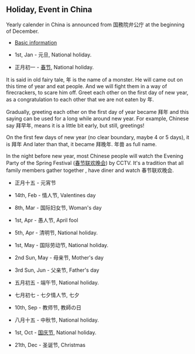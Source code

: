 ## Holiday, Event in China

Yearly calender in China is announced from 国務院弁公庁 at the beginning of December.

- [Basic information](http://www.travelchinaguide.com/essential/public-holiday.htm)

- 1st, Jan - 元旦, National holiday.

- 正月初一 - [春节](https://en.wikipedia.org/wiki/Chinese_New_Year), National holiday.

It is said in old fairy tale, 年 is the name of a monster. He will came out on this time of year and eat people. And we will fight them in a way of firecrackers, to scare him off. Greet each other on the first day of new year, as a congratulation to each other that we are not eaten by 年.

Gradually, greeting each other on the first day of year became 拜年 and this saying can be used for a long while around new year. For example, Chinese say 拜早年, means it is a little bit early, but still, greetings!

On the first few days of new year (no clear boundary, maybe 4 or 5 days), it is 拜年 And later than that, it became 拜晚年. 年兽 as full name.

In the night before new year, most Chinese people will watch the Evening Party of the Spring Festival ([春节联欢晚会](http://chunwan.cntv.cn/)) by CCTV. It's a tradition that all family members gather together , have diner and watch 春节联欢晚会.


- 正月十五 - 元宵节

- 14th, Feb - 情人节, Valentines day

- 8th, Mar - 国际妇女节, Woman's day

- 1st, Apr - 愚人节, April fool

- 5th, Apr - 清明节, National holiday.

- 1st, May - 国际劳动节, National holiday.

- 2nd Sun, May - 母亲节, Mother's day

- 3rd Sun, Jun - 父亲节, Father's day

- 五月初五 - 端午节, National holiday.

- 七月初七 - 七夕情人节, 七夕
- 10th, Sep - 教师节, 教師の日

- 八月十五 - 中秋节, National holiday.

- 1st, Oct - [国庆节](https://en.wikipedia.org/wiki/National_Day_of_the_People%27s_Republic_of_China), National holiday.

- 21th, Dec - 圣诞节, Christmas

